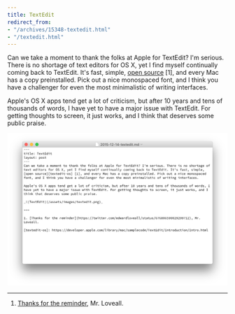 ```yaml
---
title: TextEdit
redirect_from:
- "/archives/15348-textedit.html"
- "/textedit.html"
---
```



Can we take a moment to thank the folks at Apple for TextEdit? I'm serious. There is no shortage of text editors for OS X, yet I find myself continually coming back to TextEdit. It's fast, simple, [open source][textedit-os] [1], and every Mac has a copy preinstalled. Pick out a nice monospaced font, and I think you have a challenger for even the most minimalistic of writing interfaces.

Apple's OS X apps tend get a lot of criticism, but after 10 years and tens of thousands of words, I have yet to have a major issue with TextEdit. For getting thoughts to screen, it just works, and I think that deserves some public praise. 

_![TextEdit](/assets/images/textedit.png)_ 

---

1. [Thanks for the reminder][textedit-os-tweet], Mr. Loveall.  

[textedit-os]: https://developer.apple.com/library/mac/samplecode/TextEdit/Introduction/Intro.html
[textedit-os-tweet]: https://twitter.com/edwardloveall/status/676806590029299712
